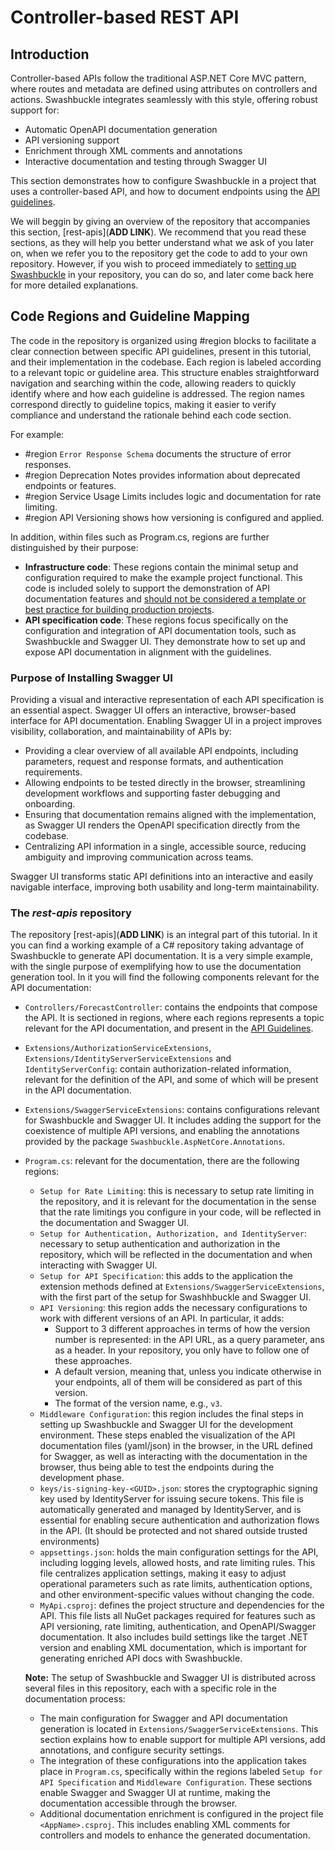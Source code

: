 # Controller-based REST API

## Introduction

Controller-based APIs follow the traditional ASP.NET Core MVC pattern, where routes and metadata are defined using attributes on controllers and actions. Swashbuckle integrates seamlessly with this style, offering robust support for:

- Automatic OpenAPI documentation generation
- API versioning support
- Enrichment through XML comments and annotations
- Interactive documentation and testing through Swagger UI

This section demonstrates how to configure Swashbuckle in a project that uses a controller-based API, and how to document endpoints using the [API guidelines](https://gitlab.prod.sgre.one/devsecops/api-governance/api-guidelines).

We will beggin by giving an overview of the repository that accompanies this section, [rest-apis](**ADD LINK**).
We recommend that you read these sections, as they will help you better understand what we ask of you later on, when we refer you to the repository get the code to add to your own repository.
However, if you wish to proceed immediately to [setting up Swashbuckle](ControllerBasedApi/setupSwashbuckleInController.md#setup-and-run-swashbuckle) in your repository, you can do so, and later come back here for more detailed explanations.

## Code Regions and Guideline Mapping

The code in the repository is organized using #region blocks to facilitate a clear connection between specific API guidelines, present in this tutorial, and their implementation in the codebase. Each region is labeled according to a relevant topic or guideline area. This structure enables straightforward navigation and searching within the code, allowing readers to quickly identify where and how each guideline is addressed. The region names correspond
directly to guideline topics, making it easier to verify compliance and understand the rationale behind each code section.

For example:

- #region `Error Response Schema` documents the structure of error responses.
- #region Deprecation Notes provides information about deprecated endpoints or features.
- #region Service Usage Limits includes logic and documentation for rate limiting.
- #region API Versioning shows how versioning is configured and applied.

In addition, within files such as Program.cs, regions are further distinguished by their purpose:

- **Infrastructure code**: These regions contain the minimal setup and configuration required to make the example project functional. This code is included solely to support the demonstration of API documentation features and <u>should not be considered a template or best practice for building production projects</u>.
- **API specification code**: These regions focus specifically on the configuration and integration of API documentation tools, such as Swashbuckle and Swagger UI. They demonstrate how to set up and expose API documentation in alignment with the guidelines.

### Purpose of Installing Swagger UI

Providing a visual and interactive representation of each API specification is an essential aspect.
Swagger UI offers an interactive, browser-based interface for API documentation.
Enabling Swagger UI in a project improves visibility, collaboration, and maintainability of APIs by:

- Providing a clear overview of all available API endpoints, including parameters, request and response formats, and authentication requirements.
- Allowing endpoints to be tested directly in the browser, streamlining development workflows and supporting faster debugging and onboarding.
- Ensuring that documentation remains aligned with the implementation, as Swagger UI renders the OpenAPI specification directly from the codebase.
- Centralizing API information in a single, accessible source, reducing ambiguity and improving communication across teams.

Swagger UI transforms static API definitions into an interactive and easily navigable interface, improving both usability and long-term maintainability.

### The *rest-apis* repository

The repository [rest-apis](**ADD LINK**) is an integral part of this tutorial. In it you can find a working example of a C# repository taking advantage of Swashbuckle to generate API documentation.
It is a very simple example, with the single purpose of exemplifying how to use the documentation generation tool.
In it you will find the following components relevant for the API documentation:

- `Controllers/ForecastController`: contains the endpoints that compose the API. It is sectioned in regions, where each regions represents a topic relevant for the API documentation, and present in the [API Guidelines](https://gitlab.prod.sgre.one/devsecops/api-governance/api-guidelines).
- `Extensions/AuthorizationServiceExtensions`, `Extensions/IdentityServerServiceExtensions` and `IdentityServerConfig`: contain authorization-related information, relevant for the definition of the API, and some of which will be present in the API documentation.
- `Extensions/SwaggerServiceExtensions`: contains configurations relevant for Swashbuckle and Swagger UI. It includes adding the support for the coexistence of multiple API versions, and enabling the annotations provided by the package `Swashbuckle.AspNetCore.Annotations`.
- `Program.cs`: relevant for the documentation, there are the following regions:
  - `Setup for Rate Limiting`: this is necessary to setup rate limiting in the repository, and it is relevant for the documentation in the sense that the rate limitings you configure in your code, will be reflected in the documentation and Swagger UI.
  - `Setup for Authentication, Authorization, and IdentityServer`: necessary to setup authentication and authorization in the repository, which will be reflected in the documentation and when interacting with Swagger UI.
  - `Setup for API Specification`: this adds to the application the extension methods defined at `Extensions/SwaggerServiceExtensions`, with the first part of the setup for Swashhbuckle and Swagger UI.
  - `API Versioning`: this region adds the necessary configurations to work with different versions of an API. In particular, it adds:
    - Support to 3 different approaches in terms of how the version number is represented: in the API URL, as a query parameter, ans as a header. In your repository, you only have to follow one of these approaches.
    - A default version, meaning that, unless you indicate otherwise in your endpoints, all of them will be considered as part of this version.
    - The format of the version name, e.g., `v3`.
  - `Middleware Configuration`: this region includes the final steps in setting up Swashbuckle and Swagger UI for the development environment. These steps enabled the visualization of the API documentation files (yaml/json) in the browser, in the URL defined for Swagger, as well as interacting with the documentation in the browser, thus being able to test the endpoints during the development phase.
  - `keys/is-signing-key-<GUID>.json`: stores the cryptographic signing key used by IdentityServer for issuing secure tokens. This file is automatically generated and managed by IdentityServer, and is essential for enabling secure authentication and authorization flows in the API. (It should be protected and not shared outside trusted environments)
  - `appsettings.json`: holds the main configuration settings for the API, including logging levels, allowed hosts, and rate limiting rules. This file centralizes application settings, making it easy to adjust operational parameters such as rate limits, authentication options, and other environment-specific values without changing the code.
  - `MyApi.csproj`: defines the project structure and dependencies for the API. This file lists all NuGet packages required for features such as API versioning, rate limiting, authentication, and OpenAPI/Swagger documentation. It also includes build settings like the target .NET version and enabling XML documentation, which is important for generating enriched API docs with Swashbuckle.
  
  **Note:**
The setup of Swashbuckle and Swagger UI is distributed across several files in this repository, each with a specific role in the documentation process:

  - The main configuration for Swagger and API documentation generation is located in `Extensions/SwaggerServiceExtensions`. This section explains how to enable support for multiple API versions, add annotations, and configure security settings.
  - The integration of these configurations into the application takes place in `Program.cs`, specifically within the regions labeled `Setup for API Specification` and `Middleware Configuration`. These sections enable Swagger and Swagger UI at runtime, making the documentation accessible through the browser.
  - Additional documentation enrichment is configured in the project file `<AppName>.csproj`. This includes enabling XML comments for controllers and models to enhance the generated documentation.

